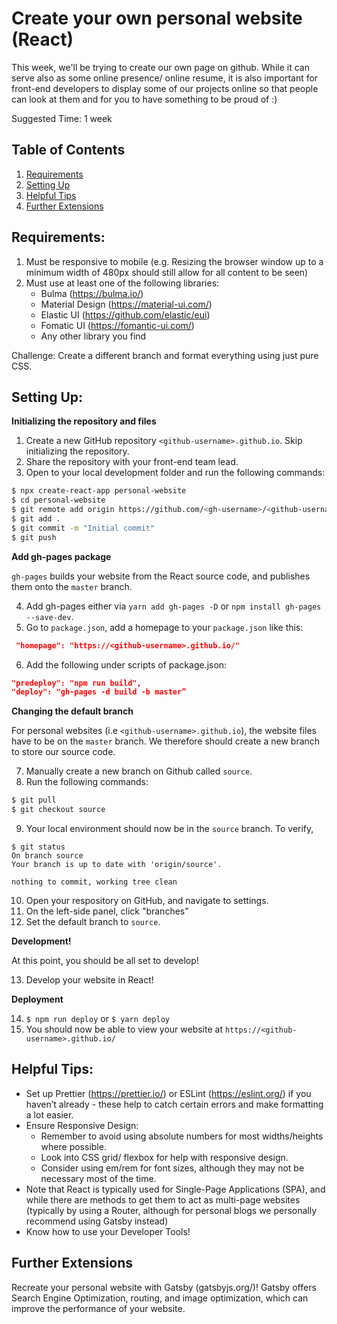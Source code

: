 # Create your own personal website (React)

This week, we'll be trying to create our own page on github. While it can serve also as some online presence/ online resume, it is also important for front-end developers to display some of our projects online so that people can look at them and for you to have something to be proud of :)

Suggested Time: 1 week

## Table of Contents

1. [Requirements](#requirements)
2. [Setting Up](#setting-up)
3. [Helpful Tips](#helpful-tips)
4. [Further Extensions](#further-extensions)


## Requirements: 

1. Must be responsive to mobile (e.g. Resizing the browser window up to a minimum width of 480px should still allow for all content to be seen)
2. Must use at least one of the following libraries:
    * Bulma (https://bulma.io/)
    * Material Design (https://material-ui.com/)
    * Elastic UI (https://github.com/elastic/eui)
    * Fomatic UI (https://fomantic-ui.com/)
    * Any other library you find

Challenge: Create a different branch and format everything using just pure CSS. 

## Setting Up:

**Initializing the repository and files**
1. Create a new GitHub repository `<github-username>.github.io`. Skip initializing the repository.
2. Share the repository with your front-end team lead.
3. Open to your local development folder and run the following commands:
```bash
$ npx create-react-app personal-website
$ cd personal-website
$ git remote add origin https://github.com/<gh-username>/<github-username>.github.io.git
$ git add .
$ git commit -m "Initial commit"
$ git push
```

**Add gh-pages package**

`gh-pages` builds your website from the React source code, and publishes them onto the `master` branch.

4. Add gh-pages either via `yarn add gh-pages -D` or `npm install gh-pages --save-dev`.
5. Go to `package.json`, add a homepage to your `package.json` like this:
```json
 "homepage": "https://<github-username>.github.io/"
 ```
6. Add the following under scripts of package.json:
```json
"predeploy": "npm run build",
"deploy": "gh-pages -d build -b master”
```

**Changing the default branch**

For personal websites (i.e `<github-username>.github.io`), the website files have to be on the `master` branch. We therefore should create a new branch to store our source code.

7. Manually create a new branch on Github called `source`.
8. Run the following commands:
```bash
$ git pull
$ git checkout source
```
9. Your local environment should now be in the `source` branch. To verify, 
```
$ git status
On branch source
Your branch is up to date with 'origin/source'.

nothing to commit, working tree clean
```
10. Open your respository on GitHub, and navigate to settings.
11. On the left-side panel, click "branches"
12. Set the default branch to `source`.

**Development!**

At this point, you should be all set to develop!

13. Develop your website in React!

**Deployment**

14. `$ npm run deploy` or `$ yarn deploy`
15. You should now be able to view your website at `https://<github-username>.github.io/`

## Helpful Tips:
* Set up Prettier (https://prettier.io/) or ESLint (https://eslint.org/) if you haven’t already - these help to catch certain errors and make formatting a lot easier.
* Ensure Responsive Design:
    * Remember to avoid using absolute numbers for most widths/heights where possible.
    * Look into CSS grid/ flexbox for help with responsive design.
    * Consider using em/rem for font sizes, although they may not be necessary most of the time.
* Note that React is typically used for Single-Page Applications (SPA), and while there are methods to get them to act as multi-page websites (typically by using a Router, although for personal blogs we personally recommend using Gatsby instead)
* Know how to use your Developer Tools!

## Further Extensions

Recreate your personal website with Gatsby (gatsbyjs.org/)! Gatsby offers Search Engine Optimization, routing, and image optimization, which can improve the performance of your website.

